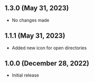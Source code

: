 ## 1.3.0 (May 31, 2023)

- No changes made

## 1.1.1 (May 31, 2023)

- Added new icon for open directories

## 1.0.0 (December 28, 2022)

- Initial release
